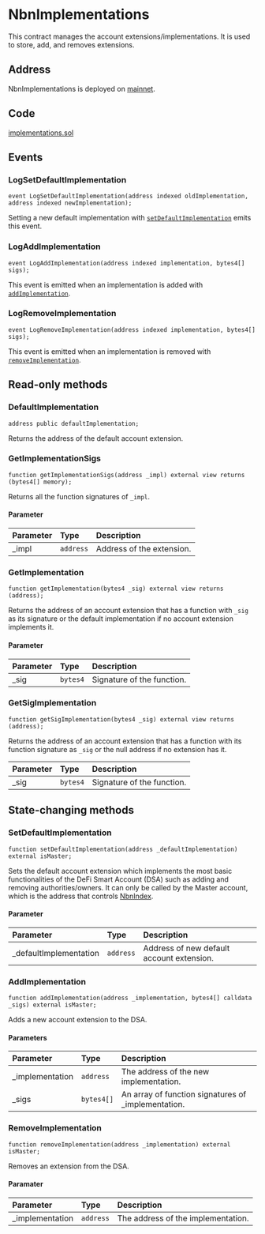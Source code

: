 # NbnImplementations

This contract manages the account extensions/implementations. It is used to store, add, and removes extensions.

## Address

NbnImplementations is deployed on [mainnet](https://bscscan.com/address/0x5dda94995d64fb239f7de2971e90a36524605b52).

## Code

[implementations.sol](https://github.com/Open-Currency-Collective/nubian-dsa-contracts/blob/master/contracts/v2/registry/implementations.sol)

## Events

### LogSetDefaultImplementation

```text
event LogSetDefaultImplementation(address indexed oldImplementation, address indexed newImplementation);
```

Setting a new default implementation with [`setDefaultImplementation`](nbnimplementations.md#setdefaultimplementation) emits this event.

### LogAddImplementation

```text
event LogAddImplementation(address indexed implementation, bytes4[] sigs);
```

This event is emitted when an implementation is added with [`addImplementation`](nbnimplementations.md#addimplementation).

### LogRemoveImplementation

```text
event LogRemoveImplementation(address indexed implementation, bytes4[] sigs);
```

This event is emitted when an implementation is removed with [`removeImplementation`](nbnimplementations.md#removeimplementation).

## Read-only methods

### DefaultImplementation

```text
address public defaultImplementation;
```

Returns the address of the default account extension.

### GetImplementationSigs

```text
function getImplementationSigs(address _impl) external view returns (bytes4[] memory);
```

Returns all the function signatures of `_impl`.

#### Parameter

| Parameter | Type | Description |
| :--- | :--- | :--- |
| \_impl | `address` | Address of the extension. |

### GetImplementation

```text
function getImplementation(bytes4 _sig) external view returns (address);
```

Returns the address of an account extension that has a function with `_sig` as its signature or the default implementation if no account extension implements it.

#### Parameter

| Parameter | Type | Description |
| :--- | :--- | :--- |
| \_sig | `bytes4` | Signature of the function. |

### GetSigImplementation

```text
function getSigImplementation(bytes4 _sig) external view returns (address);
```

Returns the address of an account extension that has a function with its function signature as `_sig` or the null address if no extension has it.

| Parameter | Type | Description |
| :--- | :--- | :--- |
| \_sig | `bytes4` | Signature of the function. |

## State-changing methods

### SetDefaultImplementation

```text
function setDefaultImplementation(address _defaultImplementation) external isMaster;
```

Sets the default account extension which implements the most basic functionalities of the DeFi Smart Account \(DSA\) such as adding and removing authorities/owners. It can only be called by the Master account, which is the address that controls [NbnIndex](../registry/nbnindex.md).

#### Parameter

| Parameter | Type | Description |
| :--- | :--- | :--- |
| \_defaultImplementation | `address` | Address of new default account extension. |

### AddImplementation

```text
function addImplementation(address _implementation, bytes4[] calldata _sigs) external isMaster;
```

Adds a new account extension to the DSA.

#### Parameters

| Parameter | Type | Description |
| :--- | :--- | :--- |
| \_implementation | `address` | The address of the new implementation. |
| \_sigs | `bytes4[]` | An array of function signatures of \_implementation. |

### RemoveImplementation

```text
function removeImplementation(address _implementation) external isMaster;
```

Removes an extension from the DSA.

#### Paramater

| Parameter | Type | Description |
| :--- | :--- | :--- |
| \_implementation | `address` | The address of the implementation. |

